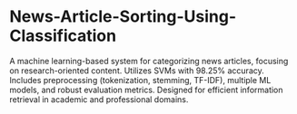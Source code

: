 # News-Article-Sorting-Using-Classification
A machine learning-based system for categorizing news articles, focusing on research-oriented content. Utilizes SVMs with 98.25% accuracy. Includes preprocessing (tokenization, stemming, TF-IDF), multiple ML models, and robust evaluation metrics. Designed for efficient information retrieval in academic and professional domains.
